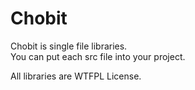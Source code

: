 Chobit
======

Chobit is single file libraries.  
You can put each src file into your project.

All libraries are WTFPL License.
